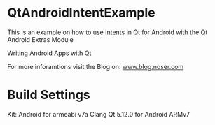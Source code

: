 # QtAndroidIntentExample
This is an example on how to use Intents in Qt for Android with the Qt Android Extras Module

Writing Android Apps with Qt

For more inforamtions visit the Blog on: www.blog.noser.com

# Build Settings

Kit: Android for armeabi v7a Clang Qt 5.12.0 for Android ARMv7
